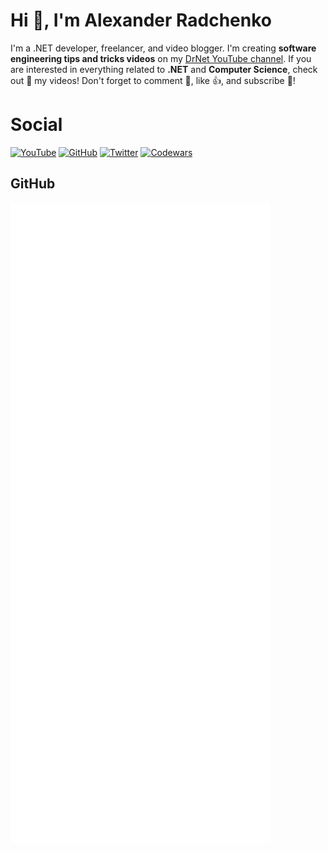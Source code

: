# Hi 👋, I'm Alexander Radchenko

I'm a .NET developer, freelancer, and video blogger. I'm creating **software engineering tips and tricks videos** on my [DrNet YouTube channel](https://www.youtube.com/channel/UCodTcqPf01ZCPRMJXhVdHiA). If you are interested in everything related to **.NET** and **Computer Science**, check out 👀 my videos! Don't forget to comment 💬, like 👍, and subscribe 🔔!

# Social

[![YouTube](https://img.shields.io/youtube/channel/views/UCodTcqPf01ZCPRMJXhVdHiA?style=social)](https://www.youtube.com/channel/UCodTcqPf01ZCPRMJXhVdHiA)
[![GitHub](https://img.shields.io/github/followers/AlexRadch?style=social)](https://github.com/AlexRadch)
[![Twitter](https://img.shields.io/twitter/follow/AlexRadc?style=social)](https://twitter.com/AlexRadc)
[![Codewars](https://www.codewars.com/users/AlexRadch/badges/micro?theme=light)](https://www.codewars.com/users/AlexRadch)

## GitHub

![Metrics](/github-metrics.svg)

<!---
Become my sponsor 🤑 and you will **get access to the source code** 🎯 of all my videos. You will also have access to my **community Discord server** where you can discuss 💬 related topics with me and other community members.
--->
